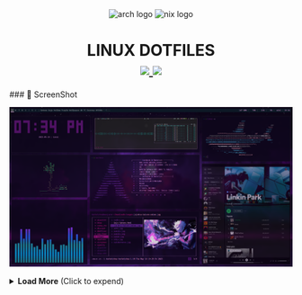 <div align="center">
  <img src="http://wiki.installgentoo.com/images/f/f9/Arch-linux-logo.png" alt="arch logo" width=125>
  <img src="https://github.com/baskerville/bspwm/blob/0.1/resources/bspwm_logo.png" alt="nix logo" width=150>
</div>

<h1 align="center">
  LINUX DOTFILES<br>
  <a href="">
      <img src="https://img.shields.io/github/issues/InioX/dotfiles?color=5176c1&style=for-the-badge">
   </a>
   <a href="https://github.com/InioX/dotfiles/stargazers">
      <img src="https://img.shields.io/github/stars/InioX/dotfiles?color=7eb8e3&style=for-the-badge">
   </a>
</h1>
### 🐜 ScreenShot

![](./bspwmRice.png)

<details>
<summary><b>Load More</b> <span style="font-size:14px;">(Click to expend) </span> </summary>

- **Other Rices** • [Reddit](https://www.reddit.com/user/OnlyMemer420)🌿 I have pinned my Beginner rices on my reddit profile !

</details>


